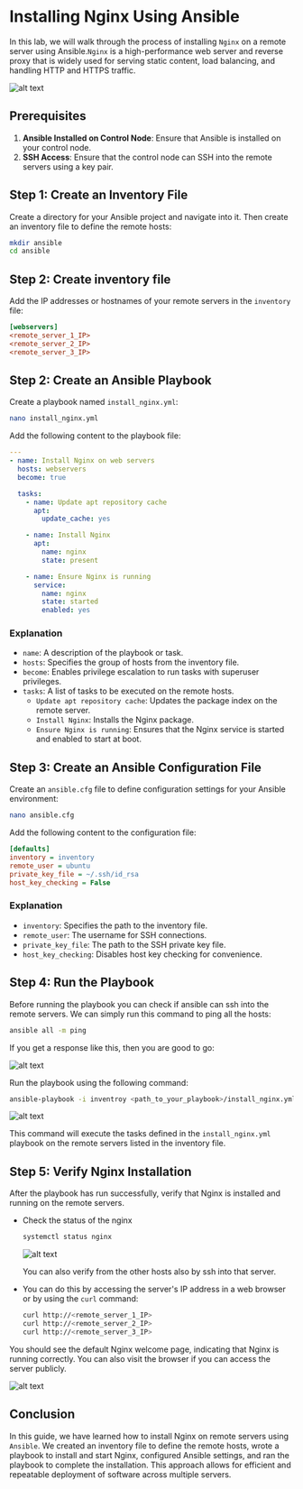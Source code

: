 # Installing Nginx Using Ansible

In this lab, we will walk through the process of installing `Nginx` on a remote server using Ansible.`Nginx` is a high-performance web server and reverse proxy that is widely used for serving static content, load balancing, and handling HTTP and HTTPS traffic.

![alt text](https://github.com/Konami33/Ansible-Labs/raw/main/lab%2002/images/image-4.png)

## Prerequisites

1. **Ansible Installed on Control Node**: Ensure that Ansible is installed on your control node.
2. **SSH Access**: Ensure that the control node can SSH into the remote servers using a key pair.

## Step 1: Create an Inventory File

Create a directory for your Ansible project and navigate into it. Then create an inventory file to define the remote hosts:

```sh
mkdir ansible
cd ansible
```

## Step 2: Create inventory file

Add the IP addresses or hostnames of your remote servers in the `inventory` file:

```ini
[webservers]
<remote_server_1_IP>
<remote_server_2_IP>
<remote_server_3_IP>
```

## Step 2: Create an Ansible Playbook

Create a playbook named `install_nginx.yml`:

```sh
nano install_nginx.yml
```

Add the following content to the playbook file:

```yaml
---
- name: Install Nginx on web servers
  hosts: webservers
  become: true

  tasks:
    - name: Update apt repository cache
      apt:
        update_cache: yes

    - name: Install Nginx
      apt:
        name: nginx
        state: present

    - name: Ensure Nginx is running
      service:
        name: nginx
        state: started
        enabled: yes
```

### Explanation

- `name`: A description of the playbook or task.
- `hosts`: Specifies the group of hosts from the inventory file.
- `become`: Enables privilege escalation to run tasks with superuser privileges.
- `tasks`: A list of tasks to be executed on the remote hosts.
  - `Update apt repository cache`: Updates the package index on the remote server.
  - `Install Nginx`: Installs the Nginx package.
  - `Ensure Nginx is running`: Ensures that the Nginx service is started and enabled to start at boot.

## Step 3: Create an Ansible Configuration File

Create an `ansible.cfg` file to define configuration settings for your Ansible environment:

```sh
nano ansible.cfg
```

Add the following content to the configuration file:

```ini
[defaults]
inventory = inventory
remote_user = ubuntu
private_key_file = ~/.ssh/id_rsa
host_key_checking = False
```

### Explanation

- `inventory`: Specifies the path to the inventory file.
- `remote_user`: The username for SSH connections.
- `private_key_file`: The path to the SSH private key file.
- `host_key_checking`: Disables host key checking for convenience.

## Step 4: Run the Playbook

Before running the playbook you can check if ansible can ssh into the remote servers. We can simply run this command to ping all the hosts:

```sh
ansible all -m ping
```
If you get a response like this, then you are good to go:

![alt text](https://github.com/Konami33/Ansible-Labs/raw/main/lab%2002/images/image-3.png)

Run the playbook using the following command:

```sh
ansible-playbook -i inventroy <path_to_your_playbook>/install_nginx.yml
```

![alt text](https://github.com/Konami33/Ansible-Labs/raw/main/lab%2002/images/image.png)

This command will execute the tasks defined in the `install_nginx.yml` playbook on the remote servers listed in the inventory file.

## Step 5: Verify Nginx Installation

After the playbook has run successfully, verify that Nginx is installed and running on the remote servers. 

- Check the status of the nginx

    ```sh
    systemctl status nginx
    ```
    
    ![alt text](https://github.com/Konami33/Ansible-Labs/raw/main/lab%2002/images/image-2.png)

    You can also verify from the other hosts also by ssh into that server.

- You can do this by accessing the server's IP address in a web browser or by using the `curl` command:

    ```sh
    curl http://<remote_server_1_IP>
    curl http://<remote_server_2_IP>
    curl http://<remote_server_3_IP>
    ```

You should see the default Nginx welcome page, indicating that Nginx is running correctly.
You can also visit the browser if you can access the server publicly.

![alt text](https://github.com/Konami33/Ansible-Labs/raw/main/lab%2002/images/image-1.png)

## Conclusion

In this guide, we have learned how to install Nginx on remote servers using `Ansible`. We created an inventory file to define the remote hosts, wrote a playbook to install and start Nginx, configured Ansible settings, and ran the playbook to complete the installation. This approach allows for efficient and repeatable deployment of software across multiple servers.